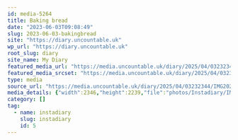 ```yaml
---
id: media-5264
title: Baking bread
date: "2023-06-03T09:08:49"
slug: 2023-06-03-bakingbread
site: "https://diary.uncountable.uk"
wp_url: "https://diary.uncountable.uk"
root_slug: diary
site_name: My Diary
featured_media_url: "https://media.uncountable.uk/diary/2025/04/03232344/IMG20230603100849-edited.webp"
featured_media_srcset: "https://media.uncountable.uk/diary/2025/04/03232344/IMG20230603100849-edited-300x286.webp 300w, https://media.uncountable.uk/diary/2025/04/03232344/IMG20230603100849-edited-1024x977.webp 1024w, https://media.uncountable.uk/diary/2025/04/03232344/IMG20230603100849-edited-150x150.webp 150w, https://media.uncountable.uk/diary/2025/04/03232344/IMG20230603100849-edited-640x611.webp 640w, https://media.uncountable.uk/diary/2025/04/03232344/IMG20230603100849-edited.webp 2346w"
type: media
source_url: "https://media.uncountable.uk/diary/2025/04/03232344/IMG20230603100849-edited.webp"
media_details: {"width":2346,"height":2239,"file":"photos/Instadiary/IMG20230603100849-edited.webp","filesize":178042,"sizes":{"medium":{"file":"IMG20230603100849-edited-300x286.webp","width":300,"height":286,"filesize":16010,"mime_type":"image/webp","source_url":"https://media.uncountable.uk/diary/2025/04/03232344/IMG20230603100849-edited-300x286.webp"},"large":{"file":"IMG20230603100849-edited-1024x977.webp","width":1024,"height":977,"filesize":88606,"mime_type":"image/webp","source_url":"https://media.uncountable.uk/diary/2025/04/03232344/IMG20230603100849-edited-1024x977.webp"},"thumbnail":{"file":"IMG20230603100849-edited-150x150.webp","width":150,"height":150,"filesize":5676,"mime_type":"image/webp","source_url":"https://media.uncountable.uk/diary/2025/04/03232344/IMG20230603100849-edited-150x150.webp"},"mobwidth":{"file":"IMG20230603100849-edited-640x611.webp","width":640,"height":611,"filesize":47706,"mime_type":"image/webp","source_url":"https://media.uncountable.uk/diary/2025/04/03232344/IMG20230603100849-edited-640x611.webp"},"full":{"file":"IMG20230603100849-edited.webp","width":2346,"height":2239,"mime_type":"image/webp","source_url":"https://media.uncountable.uk/diary/2025/04/03232344/IMG20230603100849-edited.webp"}},"image_meta":{"aperture":"0","credit":"","camera":"","caption":"","created_timestamp":"0","copyright":"","focal_length":"0","iso":"0","shutter_speed":"0","title":"","orientation":"0","keywords":[]}}
category: []
tag:
  - name: instadiary
    slug: instadiary
    id: 5
---
```


